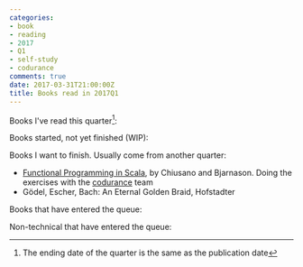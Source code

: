```yaml
---
categories:
- book
- reading
- 2017
- Q1
- self-study
- codurance
comments: true
date: 2017-03-31T21:00:00Z
title: Books read in 2017Q1
---
```


Books I've read this quarter[^1]:

[^1]:  The ending date of the quarter is the same as the publication date

Books started, not yet finished (WIP):

Books I want to finish. Usually come from another quarter:
  
  * [Functional Programming in Scala](https://www.manning.com/books/functional-programming-in-scala), by Chiusano and Bjarnason. Doing the exercises with the [codurance][codurance] team
  * Gödel, Escher, Bach: An Eternal Golden Braid, Hofstadter

Books that have entered the queue:

Non-technical that have entered the queue:

<!--

repository for WIP books:

  * [The Well-Grounded Java Developer](http://www.manning.com/evans/) by Benjamin J. Evans and Martijn Verburg
  * [Learn You a Haskell for Great Good!](http://learnyouahaskell.com/) by Miran Lipovača
  * [Working Effectively with Legacy Code](http://www.amazon.co.uk/Working-Effectively-Legacy-Robert-Martin/dp/0131177052) by Michael Feathers, again. Blog posts under the tag [wewlc](/{{< category "wewlc" >}}/)
  * [Haskell Programming](http://haskellbook.com/), By Chris Allen and Julie Moronuki. This book is still in progress and I'm reviewing it
  * [Pragmatic Thinking and Learning: Refactor Your Wetware](https://pragprog.com/book/ahptl/pragmatic-thinking-and-learning) by Andy Hunt  
  
  Books I want to finish:

  * [Refactoring](http://martinfowler.com/books/refactoring.html) by Martin Fowler, with Kent Beck, John Brant, William Opdyke, and Don Roberts
  * [Java Performance: The Definitive Guide](http://shop.oreilly.com/product/0636920028499.do) by Scott Oaks
  * [Scrum and XP from the trenches](http://www.infoq.com/minibooks/scrum-xp-from-the-trenches) by Henrik Kniberg
  * [The Leprechauns of Software Engineering](https://leanpub.com/leprechauns) by Laurent Bossavit, again. [Gift](https://twitter.com/alvarobiz/status/611799849911103488)  
  * [Functional Programming Patterns in Scala and Clojure](https://pragprog.com/book/mbfpp/functional-programming-patterns-in-scala-and-clojure) by Michael Bevilacqua-Linn
  * [Why programmers work at night](https://leanpub.com/nightowls) by Swizec Teller
  * [Readings in Database Systems, 5th Edition](http://www.redbook.io/) by Peter Bailis, Joseph M. Hellerstein, Michael Stonebraker, editors
  * [Domain-Driven Design: Tackling Complexity in the Heart of Software](http://www.amazon.com/exec/obidos/ASIN/0321125215) by Eric Evans, again.
  * [Amazon Web Services in Action](https://www.manning.com/books/amazon-web-services-in-action) by Michael Wittig and Andreas Wittig
  * [Release It! - Design and Deploy Production-Ready Software](https://pragprog.com/book/mnee/release-it), by Michael T. Nygard, with the '[@deAprendices][deaprendices]'s reading club'. Blog posts under the tag [release-it](/{{< category "release-it" >}}/)
  * [Clojure Programming - Practical Lisp for the Java World](http://shop.oreilly.com/product/0636920013754.do) by Chas Emerick, Brian Carper, Christophe Grand


Books in the queue:

  * [Mature optimization](http://carlos.bueno.org/optimization/mature-optimization.pdf), by Carlos Bueno
  * [XUnit Test Patterns](http://xunitpatterns.com/) by Gerard Meszaros
  * [Let Over Lambda](http://letoverlambda.com/) by Doug Hoyte
  * [The Haskell Road to Logic, Math and Programming](http://fldit-www.cs.uni-dortmund.de/~peter/PS07/HR.pdf) by Kees Doets and Jan van Eijck
  * [Types and Programming Languages](http://www.cis.upenn.edu/~bcpierce/tapl/) by Benjamin C. Pierce
  * [Fundamentals of Object-oriented Design in UML](http://www.amazon.co.uk/dp/020169946X/ref=pe_385721_37038051_TE_3p_dp_1) by Meilir Page-Jones
  * [Clojure for the brave and true](http://www.braveclojure.com/#toc)
  * [How to Solve It: A New Aspect of Mathematical Method](http://press.princeton.edu/titles/669.html) by George Pólya
  * [Conceptual Mathematics: A First Introduction to Categories](http://www.amazon.com/Conceptual-Mathematics-First-Introduction-Categories/dp/052171916X) by Lawvere and Schanuel
  * [Understanding Computation: From Simple Machines to Impossible Programs](http://computationbook.com/) by Tom Stuart
  * [Programming in Haskell](http://www.cambridge.org/wm-ecommerce-web/academic/landingPage/PIHMOOC) by Graham Hutton
  * [Programming Languages: Application and Interpretation](http://cs.brown.edu/~sk/Publications/Books/ProgLangs/2007-04-26/) by Shriram Krishnamurthi
  * [Doing Math with Python](https://www.nostarch.com/doingmathwithpython) by Amit Saha. [Gift from the PyConEs 2015](https://twitter.com/alvarobiz/status/668927802159288322)
  * [Perfect Software: And Other Illusions about Testing](http://www.geraldmweinberg.com/Site/Perfect_Software.html) by Gerald M. Weinberg  
  * [Computability and Complexity - From a Programming Perspective](https://mitpress.mit.edu/books/computability-and-complexity) by Neil Deaton Jones
  * [Thinking Forth: a language and philosophy for solving problems](http://thinking-forth.sourceforge.net/) by Leo Brodie
  * [Concepts, Techniques, and Models of Computer Programming](https://mitpress.mit.edu/index.php?q=books/concepts-techniques-and-models-computer-programming) by Peter Van Roy and Seif Haridi
  * [Bridging the Communication Gap](http://books.gojko.net/bridging-the-communication-gap/) by Gojko Adzic
  * [Specification by Example](http://books.gojko.net/specification-by-example/) by Gojko Adzic
  * [The Cucumber book](https://pragprog.com/book/hwcuc/the-cucumber-book) by Matt Wynne and Aslak Hellesøy
  * [Software Architecture for Developers](https://leanpub.com/software-architecture-for-developers) by Simon Brown
  * [Object Design: Roles, Responsibilities, and Collaborations ](http://www.amazon.com/Object-Design-Roles-Responsibilities-Collaborations/dp/0201379430) by Rebecca Wirfs-Brock and Alan McKean
  * [RESTful Web APIs](http://shop.oreilly.com/product/0636920028468.do) by Leonard Richardson, Mike Amundsen, Sam Ruby
  * [RESTful Web Services Cookbook](http://shop.oreilly.com/product/9780596801694.do) by Subbu Allamaraju
  * [Building Maintainable Software](https://www.sig.eu/en/building-maintainable-software) by Joost Visser
  * [Serverless - Patterns of Modern Application Design Using Microservices (Amazon Web Services Edition)](https://leanpub.com/serverless) by Obie Fernandez 

Non-technical books in the queue:

  - La psicología del dinero, Hammond
  - Invirtiendo a largo plazo, García Paramés
  - Quién domina el mundo, Chomsky
  - Homenaje a Cataluña, Orwell
  - El camino al 18J, Payne
  - Cartas desde la revolución bolchevique, Sadoul
  - Shogun: The Life of Tokugawa Ieyasu, Sadler
  - Els jueus i Catalunya, Villatoro
  - Russell en 90 minutos, Strathern
  - El problema de los tres cuerpos, Liu

Learning paths that have entered the queue:

  * [Software Architecture Fundamentals](http://shop.oreilly.com/category/learning-path/software-architecture-fundamentals.do)
  * [HTML5 Fundamentals](http://shop.oreilly.com/category/learning-path/html5-fundamentals.do)
  * [Designing Web APIs](http://shop.oreilly.com/category/learning-path/designing-web-apis.do)
  * [Dive Deeper into PHP Programming](http://shop.oreilly.com/category/learning-path/dive-deeper-php-programming.do)
  * [Introduction to the Modern Front-End Web](http://shop.oreilly.com/category/learning-path/intro-modern-front-end-web.do)

-->

[deaprendices]: https://twitter.com/@deaprendices
[codurance]: https://twitter.com/@codurance
